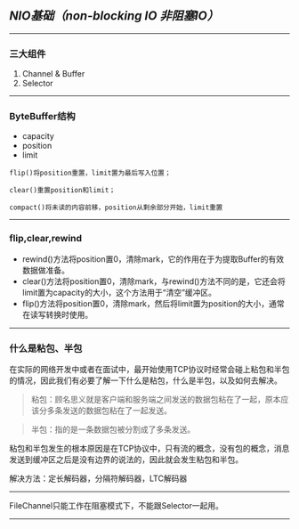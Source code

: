 ## ***NIO基础（non-blocking IO 非阻塞IO）***

---

### **三大组件**
 1. Channel & Buffer
 2. Selector

---

### **ByteBuffer结构**
- capacity
- position
- limit

`flip()将position重置，limit置为最后写入位置；`

`clear()重置position和limit；`

`compact()将未读的内容前移，position从剩余部分开始，limit重置`

---

### **flip,clear,rewind**
- rewind()方法将position置0，清除mark，它的作用在于为提取Buffer的有效数据做准备。
- clear()方法将position置0，清除mark，与rewind()方法不同的是，它还会将limit置为capacity的大小，这个方法用于“清空”缓冲区。
- flip()方法将position置0，清除mark，然后将limit置为position的大小，通常在读写转换时使用。

---

### **什么是粘包、半包**
在实际的网络开发中或者在面试中，最开始使用TCP协议时经常会碰上粘包和半包的情况，因此我们有必要了解一下什么是粘包，什么是半包，以及如何去解决。

> 粘包：顾名思义就是客户端和服务端之间发送的数据包粘在了一起，原本应该分多条发送的数据包粘在了一起发送。

> 半包：指的是一条数据包被分割成了多条发送。

粘包和半包发生的根本原因是在TCP协议中，只有流的概念，没有包的概念，消息发送到缓冲区之后是没有边界的说法的，因此就会发生粘包和半包。

解决方法：定长解码器，分隔符解码器，LTC解码器

---

FileChannel只能工作在阻塞模式下，不能跟Selector一起用。

---

